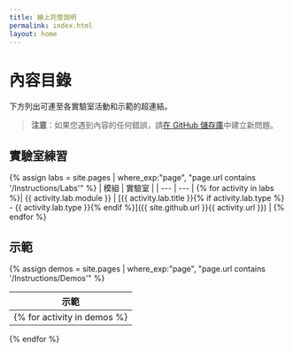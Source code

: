 ```yaml
---
title: 線上託管說明
permalink: index.html
layout: home
---
```


# 內容目錄

下方列出可連至各實驗室活動和示範的超連結。

> **注意**：如果您遇到內容的任何錯誤，請[在 GitHub 儲存庫](https://github.com/MicrosoftLearning/PL-300-Microsoft-Power-BI-Data-Analyst/issues/new/choose)中建立新問題。

## 實驗室練習

{% assign labs = site.pages | where_exp:"page", "page.url contains '/Instructions/Labs'" %}
| 模組 | 實驗室 |
| --- | --- | 
{% for activity in labs  %}| {{ activity.lab.module }} | [{{ activity.lab.title }}{% if activity.lab.type %} - {{ activity.lab.type }}{% endif %}]({{ site.github.url }}{{ activity.url }}) |
{% endfor %}

## 示範

{% assign demos = site.pages | where_exp:"page", "page.url contains '/Instructions/Demos'" %}

| 示範 |
| --- |
{% for activity in demos  %}| [{{ activity.demo.title }}]({{ site.github.url }}{{ activity.url }}) |
{% endfor %}
